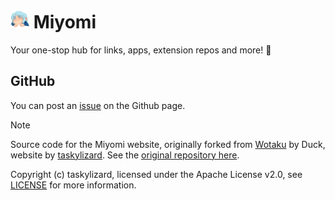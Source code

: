 # <img src="/docs/public/asset/inaread.png" width="30px"> Miyomi

Your one-stop hub for links, apps, extension repos and more! 🌟

## GitHub

You can post an [issue](https://github.com/tas33n/miyomi/issues/new) on the Github page.

> [!NOTE]  
> Source code for the Miyomi website, originally forked from [Wotaku](https://wotaku.wiki) by Duck, website by [taskylizard](https://tasky.nuxt.dev). See the [original repository here](https://github.com/wotakumoe/wotaku).

Copyright (c) taskylizard, licensed under the Apache License v2.0, see [LICENSE](./LICENSE) for more information.
